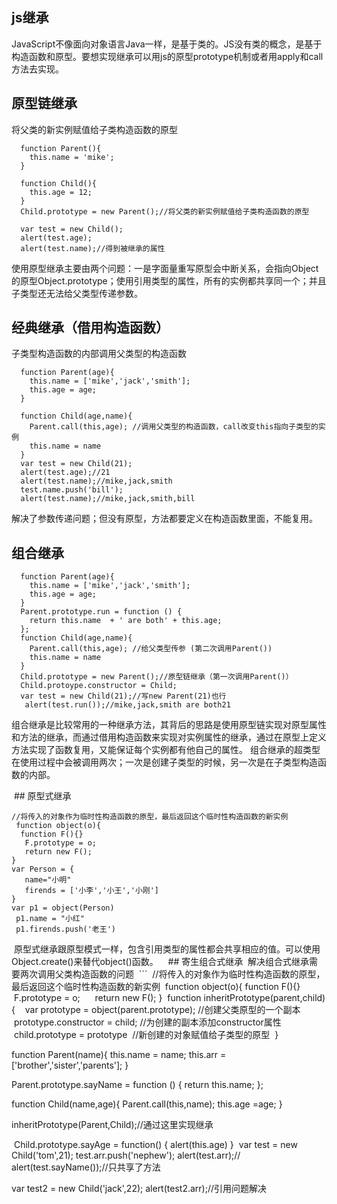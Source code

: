 ## js继承
JavaScript不像面向对象语言Java一样，是基于类的。JS没有类的概念，是基于构造函数和原型。要想实现继承可以用js的原型prototype机制或者用apply和call方法去实现。

## 原型链继承
将父类的新实例赋值给子类构造函数的原型
```
  function Parent(){
    this.name = 'mike';
  }

  function Child(){
    this.age = 12;
  }
  Child.prototype = new Parent();//将父类的新实例赋值给子类构造函数的原型

  var test = new Child();
  alert(test.age);
  alert(test.name);//得到被继承的属性
```
使用原型继承主要由两个问题：一是字面量重写原型会中断关系，会指向Object的原型Object.prototype；使用引用类型的属性，所有的实例都共享同一个；并且子类型还无法给父类型传递参数。

## 经典继承（借用构造函数）
子类型构造函数的内部调用父类型的构造函数
```
  function Parent(age){
    this.name = ['mike','jack','smith'];
    this.age = age;
  }

  function Child(age,name){
    Parent.call(this,age); //调用父类型的构造函数，call改变this指向子类型的实例
    this.name = name
  }
  var test = new Child(21);
  alert(test.age);//21
  alert(test.name);//mike,jack,smith
  test.name.push('bill');
  alert(test.name);//mike,jack,smith,bill
```
解决了参数传递问题；但没有原型，方法都要定义在构造函数里面，不能复用。

## 组合继承
```
  function Parent(age){
    this.name = ['mike','jack','smith'];
    this.age = age;
  }
  Parent.prototype.run = function () {
    return this.name  + ' are both' + this.age;
  };
  function Child(age,name){
    Parent.call(this,age); //给父类型传参 (第二次调用Parent())
    this.name = name
  }
  Child.prototype = new Parent();//原型链继承（第一次调用Parent()）
  Child.protoype.constructor = Child;
  var test = new Child(21);//写new Parent(21)也行
   alert(test.run());//mike,jack,smith are both21
```
组合继承是比较常用的一种继承方法，其背后的思路是使用原型链实现对原型属性和方法的继承，而通过借用构造函数来实现对实例属性的继承，通过在原型上定义方法实现了函数复用，又能保证每个实例都有他自己的属性。
组合继承的超类型在使用过程中会被调用两次；一次是创建子类型的时候，另一次是在子类型构造函数的内部。
  
  ## 原型式继承
  ```
  //将传入的对象作为临时性构造函数的原型，最后返回这个临时性构造函数的新实例
  function object(o){ 
    function F(){}
    F.prototype = o;
    return new F();
  }
  var Person = {
    name="小明"
    firends = ['小李','小王','小刚']
  }
  var p1 = object(Person)
  p1.name = "小红"
  p1.firends.push('老王')
  ```
  原型式继承跟原型模式一样，包含引用类型的属性都会共享相应的值。可以使用Object.create()来替代object()函数。
  
  ## 寄生组合式继承
  解决组合式继承需要两次调用父类构造函数的问题
  ```
  //将传入的对象作为临时性构造函数的原型，最后返回这个临时性构造函数的新实例
  function object(o){ 
    function F(){}
      F.prototype = o;
      return new F();
  }
  function inheritPrototype(parent,child){
    var prototype = object(parent.prototype); //创建父类原型的一个副本
    prototype.constructor = child; //为创建的副本添加constructor属性
    child.prototype = prototype  //新创建的对象赋值给子类型的原型
  }

  function Parent(name){
    this.name = name;
    this.arr = ['brother','sister','parents'];
  }

  Parent.prototype.sayName = function () {
    return this.name;
  };

  function Child(name,age){
    Parent.call(this,name);
    this.age =age;
  }
  
  inheritPrototype(Parent,Child);//通过这里实现继承
  
  Child.prototype.sayAge = function() {
    alert(this.age)
  }
  var test = new Child('tom',21);
  test.arr.push('nephew');
  alert(test.arr);//
  alert(test.sayName());//只共享了方法

  var test2 = new Child('jack',22);
  alert(test2.arr);//引用问题解决
```
